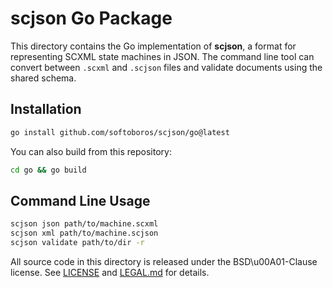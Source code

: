 # scjson Go Package

This directory contains the Go implementation of **scjson**, a format for representing SCXML state machines in JSON. The command line tool can convert between `.scxml` and `.scjson` files and validate documents using the shared schema.

## Installation

```bash
go install github.com/softoboros/scjson/go@latest
```

You can also build from this repository:

```bash
cd go && go build
```

## Command Line Usage

```bash
scjson json path/to/machine.scxml
scjson xml path/to/machine.scjson
scjson validate path/to/dir -r
```

All source code in this directory is released under the BSD\u00A01-Clause license. See [LICENSE](./LICENSE) and [LEGAL.md](./LEGAL.md) for details.
